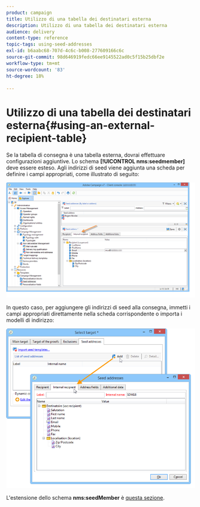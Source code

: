 ```yaml
---
product: campaign
title: Utilizzo di una tabella dei destinatari esterna
description: Utilizzo di una tabella dei destinatari esterna
audience: delivery
content-type: reference
topic-tags: using-seed-addresses
exl-id: b6aabc68-707d-4c6c-b008-277609166c6c
source-git-commit: 98d646919fedc66ee9145522ad0c5f15b25dbf2e
workflow-type: tm+mt
source-wordcount: '83'
ht-degree: 18%

---
```


# Utilizzo di una tabella dei destinatari esterna{#using-an-external-recipient-table}

Se la tabella di consegna è una tabella esterna, dovrai effettuare configurazioni aggiuntive. Lo schema **[!UICONTROL nms:seedmember]** deve essere esteso. Agli indirizzi di seed viene aggiunta una scheda per definire i campi appropriati, come illustrato di seguito:

![](assets/s_ncs_user_seedlist_new_tab.png)

In questo caso, per aggiungere gli indirizzi di seed alla consegna, immetti i campi appropriati direttamente nella scheda corrispondente o importa i modelli di indirizzo:

![](assets/s_ncs_user_seedlist_add_new_tab.png)

L&#39;estensione dello schema **nms:seedMember** è [questa sezione](../../configuration/using/seed-addresses.md).
